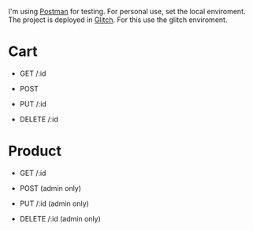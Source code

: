I'm using [Postman](https://www.postman.com/supply-pilot-47272947/workspace/proyecto-backend) for testing.
For personal use, set the local enviroment.
The project is deployed in [Glitch](https://glitch.com/edit/#!/back-project). For this use the glitch enviroment.

# Cart

  - GET /:id

  - POST

  - PUT /:id

  - DELETE /:id

# Product

  - GET /:id

  - POST (admin only)

  - PUT /:id (admin only)

  - DELETE /:id (admin only)
